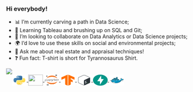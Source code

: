 ### Hi everybody!

- 📊 I’m currently carving a path in Data Science;
- 🌱 Learning Tableau and brushing up on SQL and Git;
- 🤝 I’m looking to collaborate on Data Analytics or Data Science projects;
- 🌍 I’d love to use these skills on social and environmental projects;
- 💬 Ask me about real estate and appraisal techniques!
- ❓ Fun fact: T-shirt is short for Tyrannosaurus Shirt.

<div align="center">
  <a href="https://github.com/ruicruzeiro">
  <img height="180em" src="https://github-readme-stats.vercel.app/api?username=ruicruzeiro&show_icons=true&theme=light&include_all_commits=true&count_private=true" align="left"/>
</div>

<div style="display: inline_block"><br>
  <img align="center" height="30" width="40" src="https://raw.githubusercontent.com/devicons/devicon/master/icons/python/python-original.svg">
  <img align="center" height="30" width="40" src="https://cdn.jsdelivr.net/gh/devicons/devicon/icons/pandas/pandas-original-wordmark.svg" />
  <img align="center" height="30" width="40" src="https://github.com/devicons/devicon/blob/v2.15.1/icons/jupyter/jupyter-original-wordmark.svg" />
  <img align="center" height="30" width="40" src="https://github.com/devicons/devicon/blob/master/icons/tensorflow/tensorflow-original.svg"/>
  <img align="center" height="30" width="40" src="https://github.com/devicons/devicon/blob/master/icons/bash/bash-original.svg">
  <img align="center" height="30" width="40" src="https://github.com/devicons/devicon/blob/master/icons/fastapi/fastapi-original.svg">
  <img align="center" height="30" width="40" src="https://github.com/devicons/devicon/blob/master/icons/docker/docker-original.svg">
          
</div>

  ##
